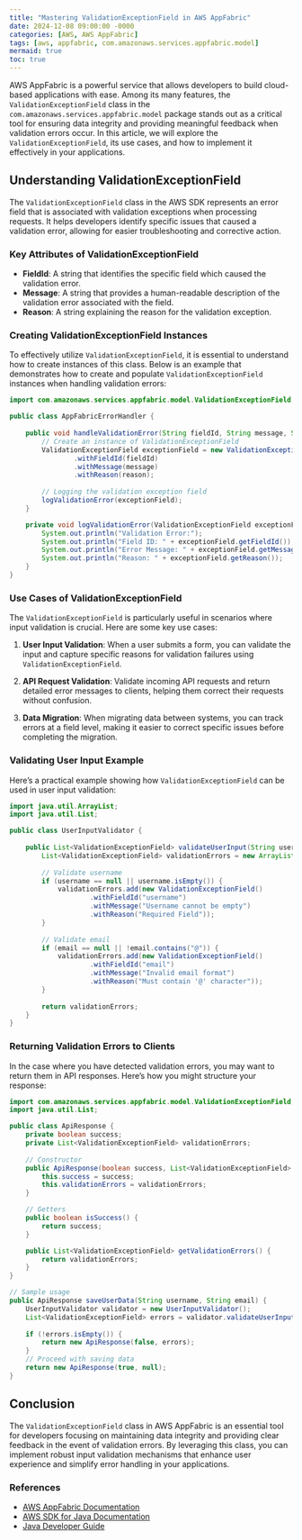 ```yaml
---
title: "Mastering ValidationExceptionField in AWS AppFabric"
date: 2024-12-08 09:00:00 -0000
categories: [AWS, AWS AppFabric]
tags: [aws, appfabric, com.amazonaws.services.appfabric.model]
mermaid: true
toc: true
---
```



AWS AppFabric is a powerful service that allows developers to build cloud-based applications with ease. Among its many features, the `ValidationExceptionField` class in the `com.amazonaws.services.appfabric.model` package stands out as a critical tool for ensuring data integrity and providing meaningful feedback when validation errors occur. In this article, we will explore the `ValidationExceptionField`, its use cases, and how to implement it effectively in your applications.

## Understanding ValidationExceptionField

The `ValidationExceptionField` class in the AWS SDK represents an error field that is associated with validation exceptions when processing requests. It helps developers identify specific issues that caused a validation error, allowing for easier troubleshooting and corrective action.

### Key Attributes of ValidationExceptionField

- **FieldId**: A string that identifies the specific field which caused the validation error.
- **Message**: A string that provides a human-readable description of the validation error associated with the field.
- **Reason**: A string explaining the reason for the validation exception.

### Creating ValidationExceptionField Instances

To effectively utilize `ValidationExceptionField`, it is essential to understand how to create instances of this class. Below is an example that demonstrates how to create and populate `ValidationExceptionField` instances when handling validation errors:

```java
import com.amazonaws.services.appfabric.model.ValidationExceptionField;

public class AppFabricErrorHandler {
    
    public void handleValidationError(String fieldId, String message, String reason) {
        // Create an instance of ValidationExceptionField
        ValidationExceptionField exceptionField = new ValidationExceptionField()
                .withFieldId(fieldId)
                .withMessage(message)
                .withReason(reason);
        
        // Logging the validation exception field
        logValidationError(exceptionField);
    }

    private void logValidationError(ValidationExceptionField exceptionField) {
        System.out.println("Validation Error:");
        System.out.println("Field ID: " + exceptionField.getFieldId());
        System.out.println("Error Message: " + exceptionField.getMessage());
        System.out.println("Reason: " + exceptionField.getReason());
    }
}
```

### Use Cases of ValidationExceptionField

The `ValidationExceptionField` is particularly useful in scenarios where input validation is crucial. Here are some key use cases:

1. **User Input Validation**: When a user submits a form, you can validate the input and capture specific reasons for validation failures using `ValidationExceptionField`.

2. **API Request Validation**: Validate incoming API requests and return detailed error messages to clients, helping them correct their requests without confusion.

3. **Data Migration**: When migrating data between systems, you can track errors at a field level, making it easier to correct specific issues before completing the migration.

### Validating User Input Example

Here’s a practical example showing how `ValidationExceptionField` can be used in user input validation:

```java
import java.util.ArrayList;
import java.util.List;

public class UserInputValidator {
    
    public List<ValidationExceptionField> validateUserInput(String username, String email) {
        List<ValidationExceptionField> validationErrors = new ArrayList<>();
        
        // Validate username
        if (username == null || username.isEmpty()) {
            validationErrors.add(new ValidationExceptionField()
                    .withFieldId("username")
                    .withMessage("Username cannot be empty")
                    .withReason("Required Field"));
        }
        
        // Validate email
        if (email == null || !email.contains("@")) {
            validationErrors.add(new ValidationExceptionField()
                    .withFieldId("email")
                    .withMessage("Invalid email format")
                    .withReason("Must contain '@' character"));
        }
        
        return validationErrors;
    }
}
```

### Returning Validation Errors to Clients

In the case where you have detected validation errors, you may want to return them in API responses. Here’s how you might structure your response:

```java
import com.amazonaws.services.appfabric.model.ValidationExceptionField;
import java.util.List;

public class ApiResponse {
    private boolean success;
    private List<ValidationExceptionField> validationErrors;
    
    // Constructor
    public ApiResponse(boolean success, List<ValidationExceptionField> validationErrors) {
        this.success = success;
        this.validationErrors = validationErrors;
    }

    // Getters
    public boolean isSuccess() {
        return success;
    }

    public List<ValidationExceptionField> getValidationErrors() {
        return validationErrors;
    }
}

// Sample usage
public ApiResponse saveUserData(String username, String email) {
    UserInputValidator validator = new UserInputValidator();
    List<ValidationExceptionField> errors = validator.validateUserInput(username, email);
    
    if (!errors.isEmpty()) {
        return new ApiResponse(false, errors);
    }
    // Proceed with saving data
    return new ApiResponse(true, null);
}
```

## Conclusion

The `ValidationExceptionField` class in AWS AppFabric is an essential tool for developers focusing on maintaining data integrity and providing clear feedback in the event of validation errors. By leveraging this class, you can implement robust input validation mechanisms that enhance user experience and simplify error handling in your applications.

### References

- [AWS AppFabric Documentation](https://docs.aws.amazon.com/appfabric/latest/APIReference/Welcome.html)
- [AWS SDK for Java Documentation](https://docs.aws.amazon.com/sdk-for-java/v1/developer-guide/home.html)
- [Java Developer Guide](https://docs.oracle.com/javase/tutorial/java/index.html)